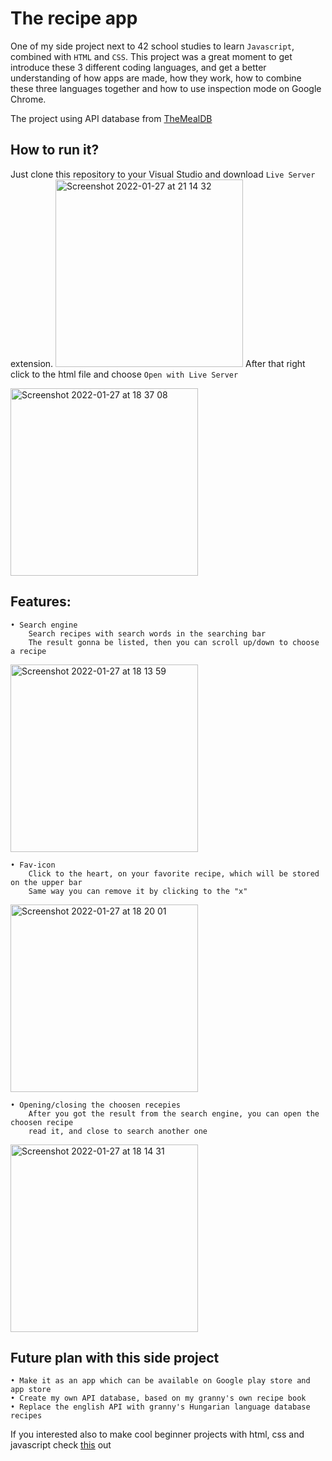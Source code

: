 # The recipe app

One of my side project next to 42 school studies to learn `Javascript`, combined with `HTML` and `CSS`.
This project was a great moment to get introduce these 3 different coding languages, and get a better understanding of how apps are made,
how they work, how to combine these three languages together and how to use inspection mode on Google Chrome.

The project using API database from [TheMealDB](https://www.themealdb.com/api.php)

## How to run it?

Just clone this repository to your Visual Studio and download `Live Server` extension.
<img width="300" alt="Screenshot 2022-01-27 at 21 14 32" src="https://user-images.githubusercontent.com/83179142/151427994-c4625893-d836-45f7-8d37-7cb7a47fd0f1.png">
After that right click to the html file and choose `Open with Live Server`

<img width="300" alt="Screenshot 2022-01-27 at 18 37 08" src="https://user-images.githubusercontent.com/83179142/151402877-6ce126f0-550c-4882-b5f0-11c2351bca7b.png">


## Features:

    • Search engine
        Search recipes with search words in the searching bar
        The result gonna be listed, then you can scroll up/down to choose a recipe
<img width="300" alt="Screenshot 2022-01-27 at 18 13 59" src="https://user-images.githubusercontent.com/83179142/151402432-6ef7ccbe-631c-421b-870d-dc51b4967ae3.png">


    • Fav-icon
        Click to the heart, on your favorite recipe, which will be stored on the upper bar
        Same way you can remove it by clicking to the "x"      
<img width="300" alt="Screenshot 2022-01-27 at 18 20 01" src="https://user-images.githubusercontent.com/83179142/151402545-9bdd2c17-42c1-428c-84c9-df6f5f303894.png">

    • Opening/closing the choosen recepies
        After you got the result from the search engine, you can open the choosen recipe
        read it, and close to search another one
<img width="300" alt="Screenshot 2022-01-27 at 18 14 31" src="https://user-images.githubusercontent.com/83179142/151402937-7aa79be3-a505-4819-adb5-0ac46cce1e3d.png">


## Future plan with this side project

    • Make it as an app which can be available on Google play store and app store
    • Create my own API database, based on my granny's own recipe book
    • Replace the english API with granny's Hungarian language database recipes
    
If you interested also to make cool beginner projects with html, css and javascript check [this](https://www.youtube.com/watch?v=dtKciwk_si4&t=11649s&ab_channel=FlorinPop) out
